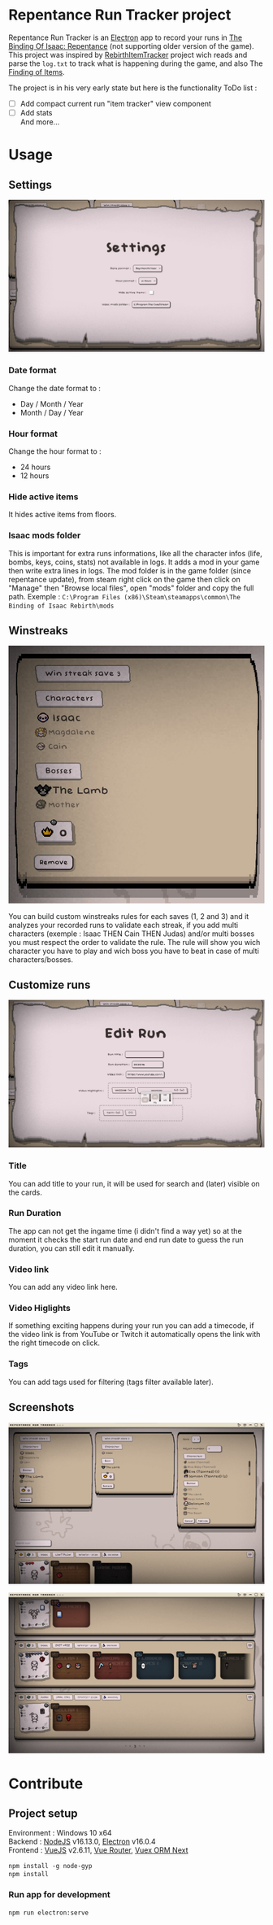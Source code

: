 # Repentance Run Tracker project
Repentance Run Tracker is an [Electron](https://www.electronjs.org/) app to record your runs in [The Binding Of Isaac: Repentance](https://store.steampowered.com/app/1426300/The_Binding_of_Isaac_Repentance/) (not supporting older version of the game). This project was inspired by [RebirthItemTracker](https://github.com/Rchardon/RebirthItemTracker) project wich reads and parse the ``log.txt`` to track what is happening during the game, and also The [Finding of Items](https://moddingofisaac.com/mod/900/the-finding-of-items).

The project is in his very early state but here is the functionality ToDo list :
- [ ] Add compact current run "item tracker" view component
- [ ] Add stats\
And more...

# Usage

## Settings

![Settings](/doc/img/settings.jpg)
### Date format
Change the date format to :
- Day / Month / Year
- Month / Day / Year
### Hour format
Change the hour format to :
- 24 hours
- 12 hours
### Hide active items
It hides active items from floors.
### Isaac mods folder
This is important for extra runs informations, like all the character infos (life, bombs, keys, coins, stats) not available in logs. It adds a mod in your game then write extra lines in logs.
The mod folder is in the game folder (since repentance update), from steam right click on the game then click on "Manage" then "Browse local files", open "mods" folder and copy the full path.
Exemple : ``C:\Program Files (x86)\Steam\steamapps\common\The Binding of Isaac Rebirth\mods``
## Winstreaks

![Winstreaks](/doc/img/winstreaks.jpg)

You can build custom winstreaks rules for each saves (1, 2 and 3) and it analyzes your recorded runs to validate each streak, if you add multi characters (exemple : Isaac THEN Cain THEN Judas) and/or multi bosses you must respect the order to validate the rule. The rule will show you wich character you have to play and wich boss you have to beat in case of multi characters/bosses.

## Customize runs

![Edit runs](/doc/img/edit-run.jpg)
### Title
You can add title to your run, it will be used for search and (later) visible on the cards.
### Run Duration
The app can not get the ingame time (i didn't find a way yet) so at the moment it checks the start run date and end run date to guess the run duration, you can still edit it manually.
### Video link
You can add any video link here.
### Video Higlights
If something exciting happens during your run you can add a timecode, if the video link is from YouTube or Twitch it automatically opens the link with the right timecode on click.
### Tags
You can add tags used for filtering (tags filter available later).
## Screenshots

![Screen2](/doc/img/screen2.jpg)

![Settings](/doc/img/screen1.jpg)

# Contribute
## Project setup
Environment : Windows 10 x64\
Backend : [NodeJS](https://nodejs.org/en/download/) v16.13.0, [Electron](https://www.electronjs.org/) v16.0.4\
Frontend : [VueJS](https://vuejs.org/) v2.6.11, [Vue Router](https://router.vuejs.org/), [Vuex ORM Next](https://next.vuex-orm.org/)
```
npm install -g node-gyp
npm install
```

### Run app for development
```
npm run electron:serve
```

